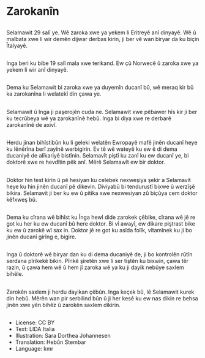 # Zarokanîn

##
Selamawit 29 salî ye. Wê zaroka xwe ya yekem li Eritreyê anî dinyayê. Wê û malbata xwe li wir demên dijwar derbas kirin, ji ber vê wan biryar da ku biçin Îtalyayê.

##
Inga beri ku bibe 19 salî mala xwe terikand. Ew çû Norwecê û zaroka xwe ya yekem li wir anî dinyayê.

##
Dema ku Selamawit bi zaroka xwe ya duyemîn ducanî bû, wê meraq kir bû ka zarokanîna li welatekî din çawa ye.

##
Selamawit û Inga ji paşerojên cuda ne. Selamawit xwe pêbawer hîs kir ji ber ku tecrûbeya wê ya zarokanînê hebû. Inga bi diya xwe re derbarê zarokanînê de axivî.

##
Herdu jinan bihîstibûn ku li geleki welatên Ewropayê mafê jinên ducanî heye ku lênêrîna berî zayînê werbigirin. Ev tê wê wateyê ku ew ê di dema ducaniyê de alîkariyê bistînin. Selamavît piştî ku zanî ku ew ducanî ye, bi doktorê xwe re hevdîtin pêk anî. Mêrê Selamawît ew bir doktor.

##
Doktor hin test kirin û pê hesiyan ku celebek nexweşiya şekir a Selamavit heye ku hin jinên ducanî pê dikevin. Diviyabû bi tendurustî bixwe û werzîşê bikira. Selamavit ji ber ku ew û pitika xwe nexwesiyan zû biçûya cem doktor kêfxweş bû.

##
Dema ku cîrana wê bihîst ku Înga hewl dide zarokek çêbike, cîrana wê jê re got ku her ku ew ducanî bû here doktor. Bi vî awayî, ew dikare piştrast bike ku ew û zarokê wî sax in. Doktor jê re got ku asîda folîk, vîtamînek ku ji bo jinên ducanî girîng e, bigire.

##
Inga û doktorê wê biryar dan ku di dema ducaniyê de, ji bo kontrolên rûtîn serdana pîrikekê bikin. Pîrikê şîretên xwe li ser tiştên ku bixwin, çawa têr razin, û çawa hem wê û hem jî zaroka wê ya ku ji dayik nebûye saxlem bihêle.

##
Zarokên saxlem ji herdu dayikan çêbûn. Inga keçek bû, lê Selamawit kurek din hebû. Mêrên wan pir serbilind bûn û ji her kesê ku ew nas dikin re behsa jinên xwe yên bihêz û zarokên saxlem dikirin.

##
* License: CC BY
* Text: LIDA Italia
* Illustration: Sara Dorthea Johannesen
* Translation: Hebûn Stembar
* Language: kmr
